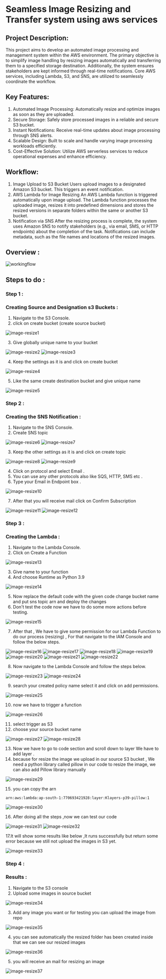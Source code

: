 # Seamless Image Resizing and Transfer system using aws services 

## Project Description:
This project aims to develop an automated image processing and management system within the AWS environment. The primary objective is to simplify image handling by resizing images automatically and transferring them to a specified storage destination. Additionally, the system ensures stakeholders are kept informed through real-time notifications. Core AWS services, including Lambda, S3, and SNS, are utilized to seamlessly coordinate the workflow.

## Key Features:
1. Automated Image Processing: Automatically resize and optimize images as soon as they are uploaded.
2. Secure Storage: Safely store processed images in a reliable and secure S3 bucket.
3. Instant Notifications: Receive real-time updates about image processing through SNS alerts.
4. Scalable Design: Built to scale and handle varying image processing workloads efficiently.
5. Cost-Effective Solution: Utilize AWS serverless services to reduce operational expenses and enhance efficiency.

## Workflow:
1. Image Upload to S3 Bucket Users upload images to a designated Amazon S3 bucket. This triggers an event notification.
2. AWS Lambda for Image Resizing An AWS Lambda function is triggered automatically upon image upload. The Lambda function processes the uploaded image, resizes it into predefined dimensions and stores the resized versions in separate folders within the same or another S3 bucket.
3. Notification via SNS After the resizing process is complete, the system uses Amazon SNS to notify stakeholders (e.g., via email, SMS, or HTTP endpoints) about the completion of the task. Notifications can include metadata, such as the file names and locations of the resized images.

## Overview :
![workingflow](https://github.com/user-attachments/assets/4a956672-3776-458e-a8b5-b94aa7e9e321)

## Steps to do :
### Step 1 :
### Creating Source and Designation s3 Buckets :

1. Navigate to the S3 Console.
2. click on create bucket (create source bucket)

![image-resize1](https://github.com/user-attachments/assets/7ae72012-94b4-456d-a96f-5a9a4bbbce9f)

3. Give globally unique name to your bucket

![image-resize2](https://github.com/user-attachments/assets/642e5ad7-32d2-4b7e-982a-5458f7ef0a02)
![image-resize3](https://github.com/user-attachments/assets/6f6d3efc-793a-4f4c-ada0-53c01e1cf000)

4. Keep the settings as it is and click on create bucket

![image-resize4](https://github.com/user-attachments/assets/7f11901c-3c5d-4de8-960b-5de8f514f0d5)

5. Like the same create destination bucket and give unique name

![image-resize5](https://github.com/user-attachments/assets/f1378fee-ca0f-4b19-9781-e5883b50e501)

### Step 2 :
### Creating the SNS Notification :
1. Navigate to the SNS Console.
2. Create SNS topic

![image-resize6](https://github.com/user-attachments/assets/3c9f7620-6f88-4468-b28a-704990e89d22)
![image-resize7](https://github.com/user-attachments/assets/e3b5282c-02da-41cd-901d-af8f7c86386f)

3. Keep the other settings as it is and click on create topic

![image-resize8](https://github.com/user-attachments/assets/9bec1563-e188-4e43-97e1-09a967cb145e)
![image-resize9](https://github.com/user-attachments/assets/f60a8693-c0c9-40a3-bd97-3260d519c4b5)

4. Click on protocol and select Email .
5. You can use any other protocols also like SQS, HTTP, SMS etc .
6. Type your Email in Endpoint box .
   
![image-resize10](https://github.com/user-attachments/assets/c68bae12-22ea-4e80-a443-667906806841)

7. After that you will receive mail click on Confirm Subscription
   
![image-resize11](https://github.com/user-attachments/assets/221ea8a4-2cf2-4cc2-af3f-53ed92797315)
![image-resize12](https://github.com/user-attachments/assets/4d22748b-401e-4a55-820f-064259405454)
### Step 3 :
### Creating the Lambda :

1. Navigate to the Lambda Console.
2. Click on Create a Function

![image-resize13](https://github.com/user-attachments/assets/f6eb8686-91ed-4880-a9e6-7fed7815043f)

3. Give name to your function
4. And choose Runtime as Python 3.9
   
![image-resize14](https://github.com/user-attachments/assets/0c3c6182-32d0-4ca9-9b54-dbc4edf5dbec)

5. Now replace the default code with the given code change bucket name and put sns topic arn and deploy the changes
6. Don't test the code now we have to do some more actions before testing.
   
![image-resize15](https://github.com/user-attachments/assets/2434ea97-e992-4dc8-9d79-81a40fcc0aef)

7. After that , We have to give some permission for our Lambda Function to do our process (resizing) , For that navigate to the IAM Console and follow the below steps.
    
![image-resize16](https://github.com/user-attachments/assets/8e87d29a-c65b-4439-a1fa-c668899dea77)
![image-resize17](https://github.com/user-attachments/assets/2d5a13ac-c433-4b61-bb55-d694c7d68ba9)
![image-resize18](https://github.com/user-attachments/assets/3aada9a3-6a84-4ffd-9010-69537dc5ed76)
![image-resize19](https://github.com/user-attachments/assets/37161aac-994d-427f-afe4-91c8fa9d9060)
![image-resize20](https://github.com/user-attachments/assets/e444850e-c527-43d2-95a9-23d4321ec1da)
![image-resize21](https://github.com/user-attachments/assets/c6daaa32-2bbe-4b20-9710-1202e3427f72)
![image-resize22](https://github.com/user-attachments/assets/41add17c-4f92-4f98-8a63-af576d30396a)

8. Now navigate to the Lambda Console and follow the steps below.

![image-resize23](https://github.com/user-attachments/assets/a6f24901-9777-40e6-b2e0-acbdceb59a7d)
![image-resize24](https://github.com/user-attachments/assets/c724a7e5-90c2-4dd6-80e5-a1a6c023fe42)

9. search your created policy name select it and click on add permissions.
   
![image-resize25](https://github.com/user-attachments/assets/96c5153b-a8ef-4646-a8e5-246cd883089c)

10. now we have to trigger a function

![image-resize26](https://github.com/user-attachments/assets/41cd3327-5043-442b-a782-b9b04cd4aa80)

11. select trigger as S3
12. choose your source bucket name

![image-resize27](https://github.com/user-attachments/assets/78a49089-e7c7-4d89-b7cc-30d51c1f2ed7)
![image-resize28](https://github.com/user-attachments/assets/a0931a16-24d6-465f-94f1-d7e9fcfb4131)

13. Now we have to go to code section and scroll down to layer We have to add layer .
14. because for resize the image we upload in our source S3 bucket , We need a python library called pillow in our code to resize the image, we can also add 
    Pillow library manually
    
![image-resize29](https://github.com/user-attachments/assets/28d7e17f-c03e-40ad-8a3f-1db5e902766d)

15. you can copy the arn
```
arn:aws:lambda:ap-south-1:770693421928:layer:Klayers-p39-pillow:1
```

![image-resize30](https://github.com/user-attachments/assets/674ed0ad-688b-484b-b852-f1951211fe7d)

16. After doing all the steps ,now we can test our code

![image-resize31](https://github.com/user-attachments/assets/8316e251-c9e1-492e-bd5e-5ed75248857d)
![image-resize32](https://github.com/user-attachments/assets/827b587b-e483-495e-805b-821155115385)

17.It will show some results like below ,It runs successfully but return some error because we still not upload the images in S3 yet.

![image-resize33](https://github.com/user-attachments/assets/50abc363-9731-40ea-8107-0c0d7b190733)

### Step 4 :
### Results :
1. Navigate to the S3 console
2. Upload some images in source bucket
   
![image-resize34](https://github.com/user-attachments/assets/1c57f68e-7557-41ab-aa0c-2c8cb59da9c1)

3. Add any image you want or for testing you can upload the image from repo
   
![image-resize35](https://github.com/user-attachments/assets/4e8ea11b-41e5-4e1c-83df-a7c093b5979c)

4. you can see automatically the resized folder has been created inside that we can see our resized images
   
![image-resize36](https://github.com/user-attachments/assets/7b040927-e1f1-4bd7-8b75-8bc8f690fee0)

5. you will receive an mail for resizing an image


![image-resize37](https://github.com/user-attachments/assets/3d7934bc-ec3f-42de-a7d7-f7d020387fa9)
